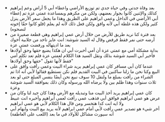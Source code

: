 - بعد وفاة جدتي وفي حياة جدي تم توزيع الأراضي واعطاء أبي 5 أراض وعم إبراهيم كذلك والإثنين كانوا بجوار بعضهم، ولكن من مكرهم وبمساعدة عمتي عزة تم إعطاء أبي الأراضي في الداخل وعمي ابراهيم على الطريق وهذا ما يجعل سعر الأرض ينزل كثير ولكن هذه غلطة أبي لأنه وافق ولكن فعل ذلك لأنه لم يعلم (فلو كانوا حقًا إخوته لنصحوه)
- بعد فترة كنا نريد طريق للأرض من خلال أرض عمي إبراهيم وهي قطعة صغيرة من أرضه حتى نمر فقط فرفض وقال له السيد شوشة: انت عايز تاخد من جلابية أخوك بعد ما اديتهاله ورفضت عمتي عزة 
- بداية مشكلة أمي مع عمتي عزة أن أمي أخبرت أبي ان هكذا يضيع حقها وحق أولادها فأخبر أبي السيد شوشة بذلك ونقل السيد هذا الكلام لعمتي عزة فلم تعد تكلم أمي فقط لأنها تقول "حقها وحق أولادها"
- عندما كان أبي مسافر كان عمي إبراهيم يريد شراء البيت وعمي رأفت وافق على البيع وكنا نحن ما زلنا ساكنين في البيت القديم فلم نكن نستطيع فقالوا لأبي أنه اذا تم الشراء من رأفت بمبلغ ما ولنقل 10 
  سوف نبيع نحن أيضًا بنفس المبلغ حتى لو بعد ثلاث سنوات وهذا ظلم بين ولا يرضاه الله ورسوله وكان ذلك بموافقة السيد شوشة وعزة
- كان عمي إبراهيم يريد أخذ البيت منا وتبديله مع الأرض وهذا كان جيد لنا وكان من عرض هو عمي ابراهيم فوافق أبي فذهب عمي رأفت لعمي ابراهيم وأخبره انت عبيط ولا ايه انت كدا هتخسر ومن قال هذا الكلام لأبي هو عمي ابراهيم
- أخر شيء هو تصدير عمي رأفت لأبي أمام عمي ابراهيم لأنه يريد بيع البيت وايهام أبي أنه سيورث مشاكل للأولاد في ما بعد (اللعب على العاطفة)